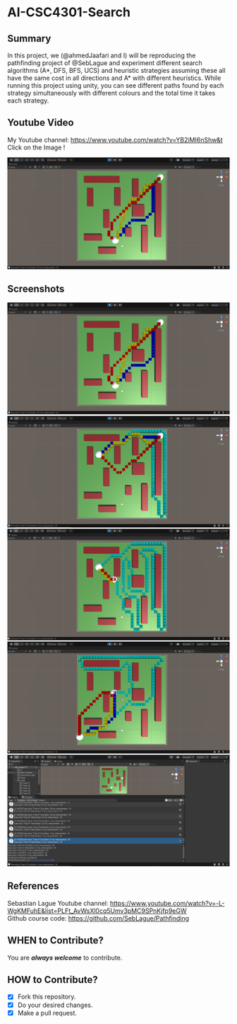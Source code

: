 # AI-CSC4301-Search

## Summary
In this project, we (@ahmedJaafari and I) will be reproducing the pathfinding project of @SebLague and experiment different search algorithms (A*, DFS, BFS, UCS) and heuristic strategies assuming these all have the same cost in all directions and A* with different heuristics.
While running this project using unity, you can see different paths found by each strategy simultaneously with different colours and the total time it takes each strategy.


## Youtube Video
My Youtube channel: https://www.youtube.com/watch?v=YB2iMI6nShw&t  <br />
Click on the Image !

[![AI-CSC4301-Search](Screenshots/1.PNG)](https://www.youtube.com/watch?v=YB2iMI6nShw&t)

## Screenshots
![](Screenshots/1.PNG)
![](Screenshots/2.PNG)
![](Screenshots/3.PNG)
![](Screenshots/4.PNG)
![](Screenshots/5.PNG)


## References
Sebastian Lague Youtube channel: https://www.youtube.com/watch?v=-L-WgKMFuhE&list=PLFt_AvWsXl0cq5Umv3pMC9SPnKjfp9eGW  <br />
Github course code: https://github.com/SebLague/Pathfinding <br />

## WHEN to Contribute? ##
You are ***always welcome*** to contribute.

## HOW to Contribute? ##
- [x] Fork this repository.
- [x] Do your desired changes.
- [x] Make a pull request.

